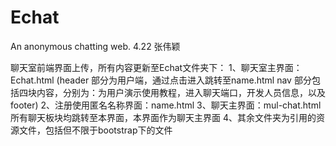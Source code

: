 # Echat
An anonymous chatting web.
4.22 张伟颖

聊天室前端界面上传，所有内容更新至Echat文件夹下：
1、聊天室主界面：Echat.html
(header 部分为用户端，通过点击进入跳转至name.html
 nav 部分包括四块内容，分别为：为用户演示使用教程，进入聊天端口，开发人员信息，以及footer)
2、注册使用匿名名称界面：name.html
3、聊天主界面：mul-chat.html
所有聊天板块均跳转至本界面，本界面作为聊天主界面
4、其余文件夹为引用的资源文件，包括但不限于bootstrap下的文件
